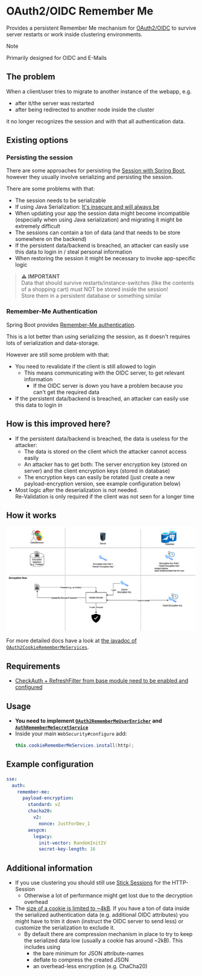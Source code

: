 # OAuth2/OIDC Remember Me

Provides a persistent Remember Me mechanism for [OAuth2/OIDC](../oauth2-oidc/) to survive server restarts or work inside clustering environments.

> [!NOTE]
> Primarily designed for OIDC and E-Mails

## The problem

When a client/user tries to migrate to another instance of the webapp, e.g.
* after it/the server was restarted
* after being redirected to another node inside the cluster

it no longer recognizes the session and with that all authentication data.

## Existing options

### Persisting the session

There are some approaches for persisting the [Session with Spring Boot](https://docs.spring.io/spring-session/reference/index.html), however they usually involve serializing and persisting the session.

There are some problems with that:
* The session needs to be serializable
* If using Java Serialization: [It's insecure and will always be](https://github.com/frohoff/ysoserial)
* When updating your app the session data might become incompatible (especially when using Java serialization) and migrating it might be extremely difficult
* The sessions can contain a ton of data (and that needs to be store somewhere on the backend)
* If the persistent data/backend is breached, an attacker can easily use this data to login in / steal personal information
* When restoring the session it might be necessary to invoke app-specific logic

> **⚠ IMPORTANT**<br/>
> Data that should survive restarts/instance-switches (like the contents of a shopping cart) must NOT be stored inside the session!<br/>
> Store them in a persistent database or something similar

### Remember-Me Authentication

Spring Boot provides [Remember-Me authentication](https://docs.spring.io/spring-security/reference/servlet/authentication/rememberme.html).

This is a lot better than using serializing the session, as it doesn't requires lots of serialization and data-storage.

However are still some problem with that:
* You need to revalidate if the client is still allowed to login
    * This means communicating with the OIDC server, to get relevant information
        * If the OIDC server is down you have a problem because you can't get the required data
* If the persistent data/backend is breached, an attacker can easily use this data to login in

## How is this improved here?

* If the persistent data/backend is breached, the data is useless for the attacker:
  * The data is stored on the client which the attacker cannot access easily
  * An attacker has to get both: The server encryption key (stored on server) and the client encryption keys (stored in database)
  * The encryption keys can easily be rotated (just create a new payload-encryption version, see example configuration below)
* Most logic after the deserialization is not needed.<br/>Re-Validation is only required if the client was not seen for a longer time

## How it works

![Overview](./Overview.drawio.png)

For more detailed docs have a look at [the javadoc of ``OAuth2CookieRememberMeServices``](./src/main/java/software/xdev/sse/oauth2/rememberme/OAuth2CookieRememberMeServices.java).

## Requirements

* [CheckAuth + RefreshFilter from base module need to be enabled and configured](../oauth2-oidc/)

## Usage

* **You need to implement [``OAuth2RememberMeUserEnricher``](./src/main/java/software/xdev/sse/oauth2/rememberme/userenrichment/OAuth2RememberMeUserEnricher.java) and [``AuthRememberMeSecretService``](./src/main/java/software/xdev/sse/oauth2/rememberme/secrets/AuthRememberMeSecretService.java)**
* Inside your main ``WebSecurity#configure`` add:
    ```java
    this.cookieRememberMeServices.install(http);
    ```

## Example configuration

```yaml
sse:
  auth:
    remember-me:
      payload-encryption:
        standard: v2
        chacha20:
          v2:
            nonce: JustForDev_1
        aesgcm:
          legacy:
            init-vector: RandomInitIV
            secret-key-length: 16
```

## Additional information

* If you use clustering you should still use [Stick Sessions](https://kubernetes.github.io/ingress-nginx/examples/affinity/cookie/) for the HTTP-Session
    * Otherwise a lot of performance might get lost due to the decryption overhead
* The [size of a cookie is limited to ~4kB](https://datatracker.ietf.org/doc/html/rfc6265#section-6.1). If you have a ton of data inside the serialized authentication data (e.g. additional OIDC attributes) you might have to trim it down (instruct the OIDC server to send less) or customize the serialization to exclude it.
  * By default there are compression mechanism in place to try to keep the serialized data low (usually a cookie has around ~2kB). This includes using
    * the bare minimum for JSON attribute-names
    * deflate to compress the created JSON
    * an overhead-less encryption (e.g. ChaCha20)
